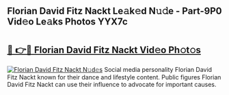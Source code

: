 ## Florian David Fitz Nackt Le𝚊k𝚎d N𝚞𝚍e - Part-9P0 Vid𝚎o Le𝚊ks Photos YYX7c

# <h2><a href="http://fb2cxq5.evod.top/?m=Florian+David+Fitz+Nackt">🔗 👉🔴 Florian David Fitz Nackt Vid𝚎o Ph𝚘t𝚘s</a></h2>

[![Florian David Fitz Nackt N𝚞d𝚎s](https://i.imgur.com/8V9OHl7.gif)](http://fb2cxq5.evod.top/?m=Florian+David+Fitz+Nackt)
Social media personality Florian David Fitz Nackt known for their dance and lifestyle content. Public figures Florian David Fitz Nackt can use their influence to advocate for important causes. 
